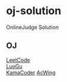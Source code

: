 # oj-solution
OnlineJudge Solution  

## OJ
[LeetCode](https://leetcode.com/)  
[LuoGu](https://www.luogu.com.cn/)  
[KamaCoder](https://kamacoder.com/)
[AcWing](https://www.acwing.com/)
